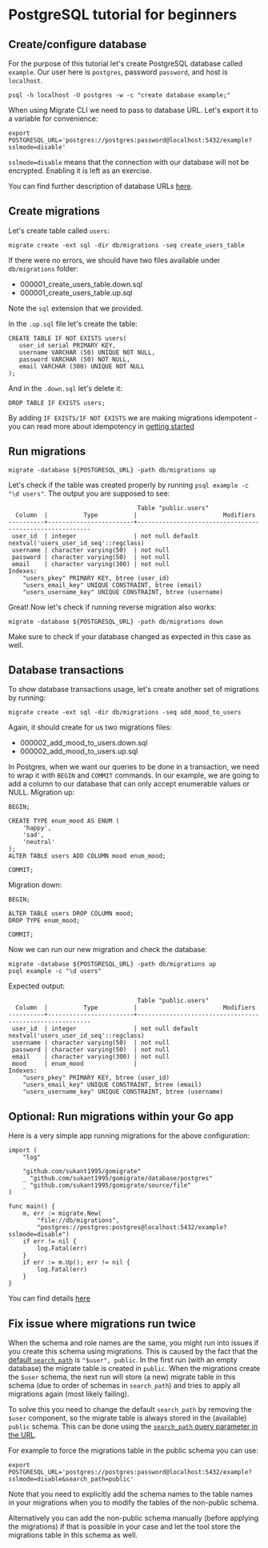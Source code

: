 # PostgreSQL tutorial for beginners

## Create/configure database

For the purpose of this tutorial let's create PostgreSQL database called `example`.
Our user here is `postgres`, password `password`, and host is `localhost`.
```
psql -h localhost -U postgres -w -c "create database example;"
```
When using Migrate CLI we need to pass to database URL. Let's export it to a variable for convenience:
```
export POSTGRESQL_URL='postgres://postgres:password@localhost:5432/example?sslmode=disable'
```
`sslmode=disable` means that the connection with our database will not be encrypted. Enabling it is left as an exercise.

You can find further description of database URLs [here](README.md#database-urls).

## Create migrations
Let's create table called `users`:
```
migrate create -ext sql -dir db/migrations -seq create_users_table
```
If there were no errors, we should have two files available under `db/migrations` folder:
- 000001_create_users_table.down.sql
- 000001_create_users_table.up.sql

Note the `sql` extension that we provided.

In the `.up.sql` file let's create the table:
```
CREATE TABLE IF NOT EXISTS users(
   user_id serial PRIMARY KEY,
   username VARCHAR (50) UNIQUE NOT NULL,
   password VARCHAR (50) NOT NULL,
   email VARCHAR (300) UNIQUE NOT NULL
);
```
And in the `.down.sql` let's delete it:
```
DROP TABLE IF EXISTS users;
```
By adding `IF EXISTS/IF NOT EXISTS` we are making migrations idempotent - you can read more about idempotency in [getting started](../../GETTING_STARTED.md#create-migrations)

## Run migrations
```
migrate -database ${POSTGRESQL_URL} -path db/migrations up
```
Let's check if the table was created properly by running `psql example -c "\d users"`.
The output you are supposed to see:
```
                                    Table "public.users"
  Column  |          Type          |                        Modifiers                        
----------+------------------------+---------------------------------------------------------
 user_id  | integer                | not null default nextval('users_user_id_seq'::regclass)
 username | character varying(50)  | not null
 password | character varying(50)  | not null
 email    | character varying(300) | not null
Indexes:
    "users_pkey" PRIMARY KEY, btree (user_id)
    "users_email_key" UNIQUE CONSTRAINT, btree (email)
    "users_username_key" UNIQUE CONSTRAINT, btree (username)
```
Great! Now let's check if running reverse migration also works:
```
migrate -database ${POSTGRESQL_URL} -path db/migrations down
```
Make sure to check if your database changed as expected in this case as well.

## Database transactions

To show database transactions usage, let's create another set of migrations by running:
```
migrate create -ext sql -dir db/migrations -seq add_mood_to_users
```
Again, it should create for us two migrations files:
- 000002_add_mood_to_users.down.sql
- 000002_add_mood_to_users.up.sql

In Postgres, when we want our queries to be done in a transaction, we need to wrap it with `BEGIN` and `COMMIT` commands.
In our example, we are going to add a column to our database that can only accept enumerable values or NULL.
Migration up:
```
BEGIN;

CREATE TYPE enum_mood AS ENUM (
	'happy',
	'sad',
	'neutral'
);
ALTER TABLE users ADD COLUMN mood enum_mood;

COMMIT;
```
Migration down:
```
BEGIN;

ALTER TABLE users DROP COLUMN mood;
DROP TYPE enum_mood;

COMMIT;
```

Now we can run our new migration and check the database:
```
migrate -database ${POSTGRESQL_URL} -path db/migrations up
psql example -c "\d users"
```
Expected output:
```
                                    Table "public.users"
  Column  |          Type          |                        Modifiers                        
----------+------------------------+---------------------------------------------------------
 user_id  | integer                | not null default nextval('users_user_id_seq'::regclass)
 username | character varying(50)  | not null
 password | character varying(50)  | not null
 email    | character varying(300) | not null
 mood     | enum_mood              | 
Indexes:
    "users_pkey" PRIMARY KEY, btree (user_id)
    "users_email_key" UNIQUE CONSTRAINT, btree (email)
    "users_username_key" UNIQUE CONSTRAINT, btree (username)
```

## Optional: Run migrations within your Go app
Here is a very simple app running migrations for the above configuration:
```
import (
	"log"

	"github.com/sukant1995/gomigrate"
	_ "github.com/sukant1995/gomigrate/database/postgres"
	_ "github.com/sukant1995/gomigrate/source/file"
)

func main() {
	m, err := migrate.New(
		"file://db/migrations",
		"postgres://postgres:postgres@localhost:5432/example?sslmode=disable")
	if err != nil {
		log.Fatal(err)
	}
	if err := m.Up(); err != nil {
		log.Fatal(err)
	}
}
```
You can find details [here](README.md#use-in-your-go-project)

## Fix issue where migrations run twice

When the schema and role names are the same, you might run into issues if you create this schema using migrations.
This is caused by the fact that the [default `search_path`](https://www.postgresql.org/docs/current/ddl-schemas.html#DDL-SCHEMAS-PATH) is `"$user", public`.
In the first run (with an empty database) the migrate table is created in `public`.
When the migrations create the `$user` schema, the next run will store (a new) migrate table in this schema (due to order of schemas in `search_path`) and tries to apply all migrations again (most likely failing).

To solve this you need to change the default `search_path` by removing the `$user` component, so the migrate table is always stored in the (available) `public` schema.
This can be done using the [`search_path` query parameter in the URL](https://github.com/jexia/migrate/blob/fix-postgres-version-table/database/postgres/README.md#postgres).

For example to force the migrations table in the public schema you can use:
```
export POSTGRESQL_URL='postgres://postgres:password@localhost:5432/example?sslmode=disable&search_path=public'
```

Note that you need to explicitly add the schema names to the table names in your migrations when you to modify the tables of the non-public schema.

Alternatively you can add the non-public schema manually (before applying the migrations) if that is possible in your case and let the tool store the migrations table in this schema as well.
